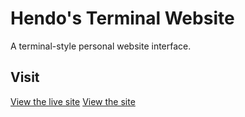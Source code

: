 # Hendo's Terminal Website

A terminal-style personal website interface.

## Visit
[View the live site](https://hendoplayz0.github.io/terminal-site/)
 [View the site](https://hendo.statichost.app/)
